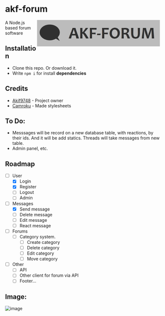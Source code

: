 

# akf-forum
<img src="https://raw.githubusercontent.com/Akif9748/akf-forum/main/public/images/logo.jpg" align="right" width="400px" />

A Node.js based forum software

## Installation
- Clone this repo. Or download it.
- Write `npm i` for install **dependencies** 

## Credits
* [Akif9748](https://github.com/Akif9748) - Project owner
* [Camroku](https://github.com/Camroku) - Made stylesheets



## To Do:
- Messsages will be record on a new database table, with reactions, by their ids. And it will be add statics. Threads will take messages from new table.
- Admin panel, etc.

## Roadmap
- [ ] User
  - [x] Login
  - [x] Register
  - [ ] Logout
  - [ ] Admin
- [ ] Messages
  - [x] Send message
  - [ ] Delete message
  - [ ] Edit message
  - [ ] React message
- [ ] Forums
  - [ ] Category system.
      - [ ] Create category
      - [ ] Delete category
      - [ ] Edit category
      - [ ] Move category
- [ ] Other
  - [ ] API
  - [ ] Other client for forum via API
  - [ ] Footer...

## Image:
![image](https://user-images.githubusercontent.com/70021050/155854448-76d3e030-3840-43e7-aa3a-80946a0a4ab5.png)
